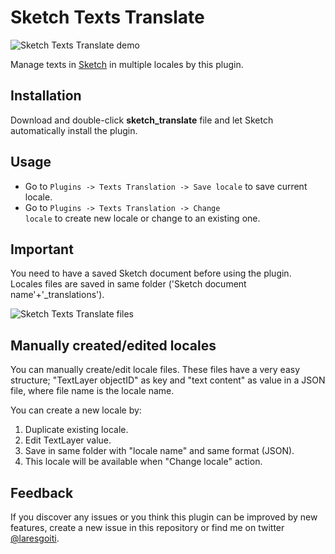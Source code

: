 # Sketch Texts Translate

![Sketch Texts Translate demo](http://g.recordit.co/uDd59vA5I9.gif)

Manage texts in [Sketch](http://bohemiancoding.com/sketch/) in multiple locales by this plugin.

## Installation
Download and double-click **sketch_translate** file and let Sketch automatically install the plugin.

## Usage
- Go to <code>Plugins -> Texts Translation -> Save locale</code> to save current locale.
- Go to <code>Plugins -> Texts Translation -> Change locale</code> to create new locale or change to an existing one.

## Important
You need to have a saved Sketch document before using the plugin. Locales files are saved in same folder ('Sketch document name'+'_translations').

![Sketch Texts Translate files](http://g.recordit.co/Qk9KqFc8No.gif)

## Manually created/edited locales
You can manually create/edit locale files. These files have a very easy structure; "TextLayer objectID" as key and "text content" as value in a JSON file, where file name is the locale name.

You can create a new locale by:
1. Duplicate existing locale.
2. Edit TextLayer value.
3. Save in same folder with "locale name" and same format (JSON).
4. This locale will be available when "Change locale" action.

## Feedback
If you discover any issues or you think this plugin can be improved by new features, create a new issue in this repository or find me on twitter [@laresgoiti](https://twitter.com/laresgoiti).
